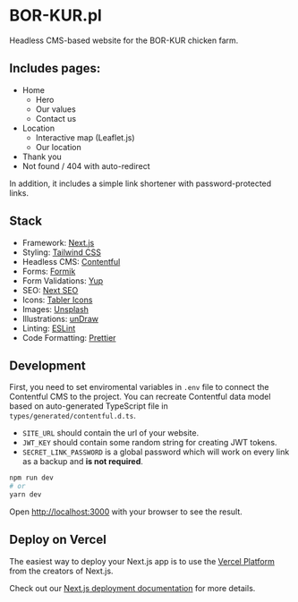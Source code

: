 # BOR-KUR.pl

Headless CMS-based website for the BOR-KUR chicken farm.

## Includes pages:
- Home
  - Hero
  - Our values
  - Contact us
- Location
  - Interactive map (Leaflet.js)
  - Our location
- Thank you
- Not found / 404 with auto-redirect

In addition, it includes a simple link shortener with password-protected links.

## Stack

- Framework: [Next.js](https://nextjs.org)
- Styling: [Tailwind CSS](https://tailwindcss.com)
- Headless CMS: [Contentful](https://www.contentful.com)
- Forms: [Formik](https://jaredpalmer.com/formik)
- Form Validations: [Yup](https://github.com/jquense/yup)
- SEO: [Next SEO](https://github.com/garmeeh/next-seo)
- Icons: [Tabler Icons](https://tabler-icons.io)
- Images: [Unsplash](https://unsplash.com/)
- Illustrations: [unDraw](https://undraw.co)
- Linting: [ESLint](https://eslint.org)
- Code Formatting: [Prettier](https://prettier.io)

## Development

First, you need to set enviromental variables in `.env` file to connect the Contentful CMS to the project.
You can recreate Contentful data model based on auto-generated TypeScript file in `types/generated/contentful.d.ts`.
- `SITE_URL` should contain the url of your website.
- `JWT_KEY` should contain some random string for creating JWT tokens.
- `SECRET_LINK_PASSWORD` is a global password which will work on every link as a backup and **is not required**.

```bash
npm run dev
# or
yarn dev
```

Open [http://localhost:3000](http://localhost:3000) with your browser to see the result.

## Deploy on Vercel

The easiest way to deploy your Next.js app is to use the [Vercel Platform](https://vercel.com/new?utm_medium=default-template&filter=next.js&utm_source=create-next-app&utm_campaign=create-next-app-readme) from the creators of Next.js.

Check out our [Next.js deployment documentation](https://nextjs.org/docs/deployment) for more details.
